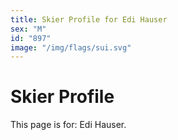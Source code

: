 ```yaml
---
title: Skier Profile for Edi Hauser
sex: "M"
id: "897"
image: "/img/flags/sui.svg" 
---
```


# Skier Profile

This page is for: Edi Hauser.
    